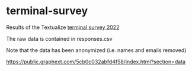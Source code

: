 # terminal-survey

Results of the Textualize [terminal survey 2022](https://docs.google.com/forms/d/e/1FAIpQLSdWKMvo8y8a_9p2uqO8nYwtC2se74OcXOmRxuT-l0ICCcWGlw/viewform?usp=sf_link)

The raw data is contained in responses.csv

Note that the data has been anonymized (i.e. names and emails removed)

https://public.graphext.com/5cb0c032abfd4f58/index.html?section=data
